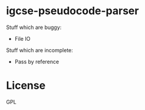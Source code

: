 # igcse-pseudocode-parser
Stuff which are buggy:  
* File IO  
  
Stuff which are incomplete:  
* Pass by reference  
  
# License
GPL
